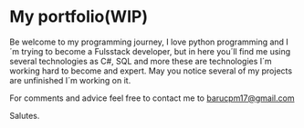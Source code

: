 # My portfolio(WIP)

Be welcome to my programming journey, I love python programming and I´m trying to become a Fulsstack developer, but in here you´ll find me using several technologies as C#, SQL and more these are technologies I´m working hard to become and expert. May you notice several of my projects are unfinished I´m working on it.

For comments and advice feel free to contact me to barucpm17@gmail.com

Salutes. 
